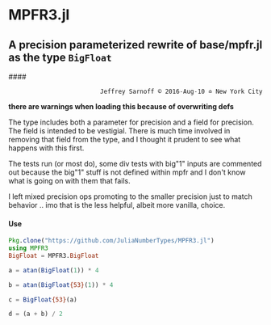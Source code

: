 # MPFR3.jl
## A precision parameterized rewrite of base/mpfr.jl as the type `BigFloat`

####<p align="right">`Jeffrey Sarnoff © 2016˗Aug˗10 ≏ New York City`</p>

__there are warnings when loading this because of overwriting defs__


The type includes both a parameter for precision and a field for precision.  The field is intended to be vestigial.  There is much time involved in removing that field from the type, and I thought it prudent to see what happens with this first.   


The tests run (or most do), some div tests with big"1" inputs are commented out because the big"1" stuff is not defined within mpfr and I don't know what is going on with them that fails.  


I left mixed precision ops promoting to the smaller precision just to match behavior .. imo that is the less helpful, albeit more vanilla, choice.

#### Use


```julia
Pkg.clone("https://github.com/JuliaNumberTypes/MPFR3.jl")
using MPFR3
BigFloat = MPFR3.BigFloat

a = atan(BigFloat(1)) * 4

b = atan(BigFloat{53}(1)) * 4

c = BigFloat{53}(a)

d = (a + b) / 2

```


